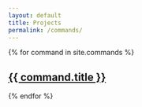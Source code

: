 ```yaml
---
layout: default
title: Projects
permalink: /commands/
---
```


{% for command in site.commands %}
  <h2><a class="post-link" href="{{ command.url | prepend: site.baseurl }}">{{ command.title }}</a></h2>
{% endfor %}
